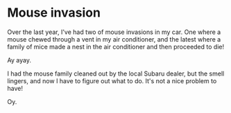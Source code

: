 # Mouse invasion
Over the last year, I've had two of mouse invasions in my car. One where a mouse chewed through a vent in my air conditioner, and the latest where a family of mice made a nest in the air conditioner and then proceeded to die! 

Ay ayay.

I had the mouse family cleaned out by the local Subaru dealer, but the smell lingers, and now I have to figure out what to do. It's not a nice problem to have! 

Oy.

